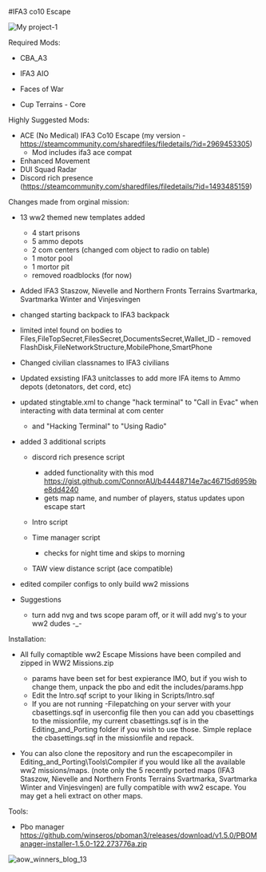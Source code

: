 #IFA3 co10 Escape

![My project-1](https://user-images.githubusercontent.com/130827866/235587282-04b4f8b5-7ec4-449b-906d-6018f95876fe.jpg)


Required Mods:
- CBA_A3
- IFA3 AIO

- Faces of War
- Cup Terrains - Core

Highly Suggested Mods:
- ACE (No Medical) IFA3 Co10 Escape (my version - https://steamcommunity.com/sharedfiles/filedetails/?id=2969453305)
	- Mod includes ifa3 ace compat
- Enhanced Movement
- DUI Squad Radar
- Discord rich presence (https://steamcommunity.com/sharedfiles/filedetails/?id=1493485159)

Changes made from orginal mission:

- 13 ww2 themed new templates added
	- 4 start prisons
	- 5 ammo depots
	- 2 com centers (changed com object to radio on table)
	- 1 motor pool
	- 1 mortor pit
	- removed roadblocks (for now)

- Added IFA3 Staszow, Nievelle and Northern Fronts Terrains Svartmarka, Svartmarka Winter and Vinjesvingen

- changed starting backpack to IFA3 backpack

- limited intel found on bodies to Files,FileTopSecret,FilesSecret,DocumentsSecret,Wallet_ID
		- removed FlashDisk,FileNetworkStructure,MobilePhone,SmartPhone

- Changed civilian classnames to IFA3 civilians

- Updated exsisting IFA3 unitclasses to add more IFA items to Ammo depots (detonators, det cord, etc)

- updated stingtable.xml to change "hack terminal" to "Call in Evac" when interacting with data terminal at com center
	- and "Hacking Terminal" to "Using Radio"

- added 3 additional scripts
	- discord rich presence script
		- added functionality with this mod https://gist.github.com/ConnorAU/b44448714e7ac46715d6959be8dd4240
		- gets map name, and number of players, status updates upon escape start
		
	- Intro script

	- Time manager script
		- checks for night time and skips to morning
	
	- TAW view distance script (ace compatible)

- edited compiler configs to only build ww2 missions

- Suggestions
	- turn add nvg and tws scope param off, or it will add nvg's to your ww2 dudes -_-


Installation:

- All fully comaptible ww2 Escape Missions have been compiled and zipped in WW2 Missions.zip
	- params have been set for best expierance IMO, but if you wish to change them, unpack the pbo and edit the includes/params.hpp
	- Edit the Intro.sqf script to your liking in Scripts/Intro.sqf
	- If you are not running -Filepatching on your server with your cbasettings.sqf in userconfig file then you can add you cbasettings to the missionfile, my current cbasettings.sqf is in the Editing_and_Porting folder if you wish to use those. Simple replace the cbasettings.sqf in the missionfile and repack.

- You can also clone the repository and run the escapecompiler in Editing_and_Porting\Tools\Compiler if you would like all the available ww2 missions/maps. (note only the 5 recently ported maps (IFA3 Staszow, Nievelle and Northern Fronts Terrains Svartmarka, Svartmarka Winter and Vinjesvingen) are fully compatible with ww2 escape. You may get a heli extract on other maps.

Tools:

- Pbo manager 
	https://github.com/winseros/pboman3/releases/download/v1.5.0/PBOManager-installer-1.5.0-122.273776a.zip


![aow_winners_blog_13](https://user-images.githubusercontent.com/130827866/235587373-607c8dc0-3533-4a64-8cc7-e4d73a397696.jpg)
